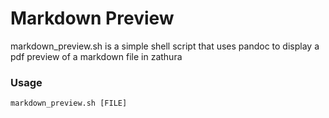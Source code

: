 # Markdown Preview

markdown_preview.sh is a simple shell script that uses pandoc to display a pdf preview of a markdown file in zathura

### Usage

`markdown_preview.sh [FILE]`
